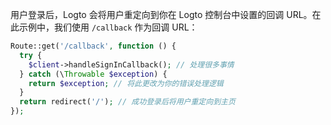 用户登录后，Logto 会将用户重定向到你在 Logto 控制台中设置的回调 URL。在此示例中，我们使用 `/callback` 作为回调 URL：

```php
Route::get('/callback', function () {
  try {
    $client->handleSignInCallback(); // 处理很多事情
  } catch (\Throwable $exception) {
    return $exception; // 将此更改为你的错误处理逻辑
  }
  return redirect('/'); // 成功登录后将用户重定向到主页
});
```
